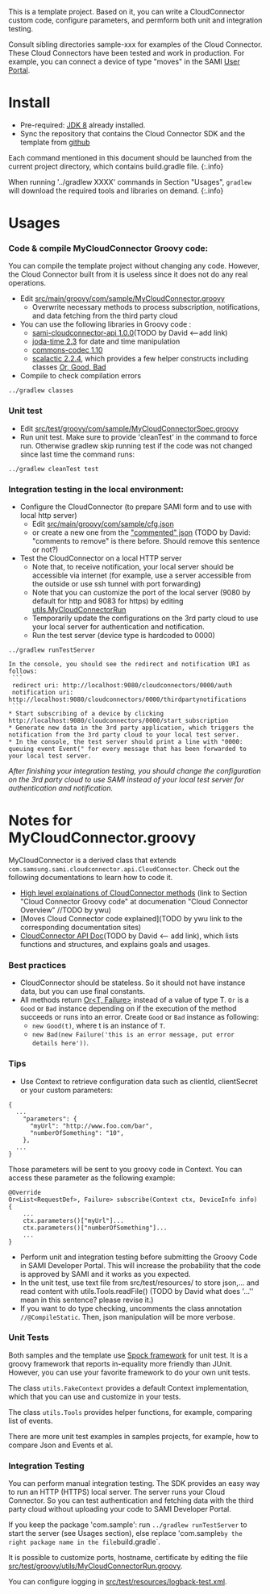 This is a template project. Based on it, you can write a CloudConnector custom code, configure parameters, and permform both unit and integration testing. 

Consult sibling directories sample-xxx for examples of the Cloud Connector. These Cloud Connectors have been tested and work in production. For example, you can connect a device of type "moves" in the SAMI [User Portal](https://portal.samsungsami.io).

# Install

* Pre-required: [JDK 8](http://www.oracle.com/technetwork/java/javase/downloads/index.html) already installed. 
* Sync the repository that contains the Cloud Connector SDK and the template from [github](https://github.com/samsungsamiio/sami-cloudconnector-sdk)

Each command mentioned in this document should be launched from the current project directory, which contains build.gradle file. 
{:.info}

When running '../gradlew XXXX' commands in Section "Usages", `gradlew` will download the required tools and libraries on demand.
{:.info}

# Usages

### Code & compile MyCloudConnector Groovy code:
You can compile the template project without changing any code. However, the Cloud Connector built from it is useless since it does not do any real operations.

 * Edit [src/main/groovy/com/sample/MyCloudConnector.groovy](src/main/groovy/com/sample/MyCloudConnector.groovy)
    * Overwrite necessary methods to process subscription, notifications, and data fetching from the third party cloud
 * You can use the following libraries in Groovy code :
    * [sami-cloudconnector-api 1.0.0]()(TODO by David  <--add link)
    * [joda-time 2.3](http://www.joda.org/joda-time/apidocs/index.html) for date and time manipulation
    * [commons-codec 1.10](https://commons.apache.org/proper/commons-codec/archives/1.10/apidocs/index.html)
    * [scalactic 2.2.4](http://www.scalactic.org/), which provides a few helper constructs including classes [Or, Good, Bad](http://www.scalactic.org/user_guide/OrAndEvery)
  * Compile to check compilation errors
  ```
  ../gradlew classes
  ```

### Unit test

 * Edit [src/test/groovy/com/sample/MyCloudConnectorSpec.groovy](src/test/groovy/com/sample/MyCloudConnectorSpec.groovy)
 * Run unit test. Make sure to provide 'cleanTest' in the command to force run. Otherwise gradlew skip running test if the code was not changed since last time the command runs:
  ```
  ../gradlew cleanTest test
  ```

### Integration testing in the local environment:

 * Configure the CloudConnector (to prepare SAMI form and  to use with local http server)
    * Edit [src/main/groovy/com/sample/cfg.json](src/main/groovy/com/sample/cfg.json)
    * or create a new one from the ["commented" json](src/main/groovy/com/sample/cfg.json.sample) (TODO by David: "comments to remove" is there before. Should remove this sentence or not?)
 * Test the CloudConnector on a local HTTP server
    * Note that, to receive notification, your local server should be accessible via internet (for example, use a server accessible from the outside or use ssh tunnel with port forwarding)
    * Note that you can customize the port of the local server (9080 by default for http and 9083 for https) by editing [utils.MyCloudConnectorRun](src/test/groovy/utils/MyCloudConnectorRun.groovy)
    * Temporarily update the configurations on the 3rd party cloud to use your local server for authentication and notification.
    * Run the test server (device type is hardcoded to 0000)
  ```
  ../gradlew runTestServer
  ```
    In the console, you should see the redirect and notification URI as follows:
     ```
     redirect uri: http://localhost:9080/cloudconnectors/0000/auth
     notification uri: http://localhost:9080/cloudconnectors/0000/thirdpartynotifications
     ```
    * Start subscribing of a device by clicking http://localhost:9080/cloudconnectors/0000/start_subscription
    * Generate new data in the 3rd party application, which triggers the notification from the 3rd party cloud to your local test server.
    * In the console, the test server should print a line with "0000: queuing event Event(" for every message that has been forwarded to your local test server.

*After finishing your integration testing, you should change the configuration on the 3rd party cloud to use SAMI instead of your local test server for authentication and notification.*

# Notes for MyCloudConnector.groovy

MyCloudConnector is a derived class that extends `com.samsung.sami.cloudconnector.api.CloudConnector`. Check out the following documentations to learn how to code it.

 * [High level explainations of CloudConnector methods]() (link to Section "Cloud Connector Groovy code" at documenation "Cloud Connector Overview" //TODO by ywu)
 * [Moves Cloud Connector code explained](TODO by ywu link to the corresponding documentation sites)
 * [CloudConnector API Doc]()(TODO by David <-- add link), which lists functions and structures, and explains goals and usages.

### Best practices

 * CloudConnector should be stateless. So it should not have instance data, but you can use final constants.
 * All methods return [Or<T, Failure\>](http://doc.scalatest.org/2.2.4/index.html#org.scalactic.Or) instead of a value of type T. `Or` is a `Good` or `Bad` instance depending on if the execution of the method succeeds or runs into an error. Create `Good` or `Bad` instance as following: 
    * `new Good(t)`, where t is an instance of `T`.
    * `new Bad(new Failure('this is an error message, put error details here'))`.

### Tips

* Use Context to retrieve configuration data such as clientId, clientSecret or your custom parameters:
```
{
  ...
    "parameters": {
      "myUrl": "http://www.foo.com/bar",
      "numberOfSomething": "10",
    },
  ...
}
```
  Those parameters will be sent to you groovy code in Context. You can access these parameter as the following example:
```
@Override
Or<List<RequestDef>, Failure> subscribe(Context ctx, DeviceInfo info) {
    ...
    ctx.parameters()["myUrl"]...
    ctx.parameters()["numberOfSomething"]...
    ...
}
```
* Perform unit and integration testing before submitting the Groovy Code in SAMI Developer Portal. This will increase the probability that the code is approved by SAMI and it works as you expected. 
* In the unit test, use text file from src/test/resources/<package> to store json,... and read content with utils.Tools.readFile() (TODO by David what does '...'' mean in this sentence? please revise it.)
* If you want to do type checking, uncomments the class annotation `//@CompileStatic`. Then, json manipulation will be more verbose.

### Unit Tests

Both samples and the template use [Spock framework](http://spockframework.github.io/spock/docs/1.0/index.html) for unit test. It is a groovy framework that reports in-equality more friendly than JUnit. However, you can use your favorite framework to do your own unit tests.

The class `utils.FakeContext` provides a default Context implementation, which that you can use and customize in your tests.

The class `utils.Tools` provides helper functions, for example, comparing list of events.

There are more unit test examples in samples projects, for example, how to compare Json and Events et al.

### Integration Testing

You can perform manual integration testing. The SDK provides an easy way to run an HTTP (HTTPS) local server. The server runs your Cloud Connector. So you can test authentication and fetching data with the third party cloud without uploading your code to SAMI Developer Portal.

If you keep the package 'com.sample': run `../gradlew runTestServer` to start the server (see Usages section), else replace 'com.sample` by the right package name in the file `build.gradle`.

It is possible to customize ports, hostname, certificate by editing the file [src/test/groovy/utils/MyCloudConnectorRun.groovy](src/test/groovy/utils/MyCloudConnectorRun.groovy).

You can configure logging in [src/test/resources/logback-test.xml](src/test/resources/logback-test.xml).
